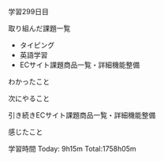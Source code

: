 学習299日目

取り組んだ課題一覧

- タイピング
- 英語学習
- ECサイト課題商品一覧・詳細機能整備

わかったこと

次にやること

引き続きECサイト課題商品一覧・詳細機能整備

感じたこと

学習時間 Today: 9h15m Total:1758h05m